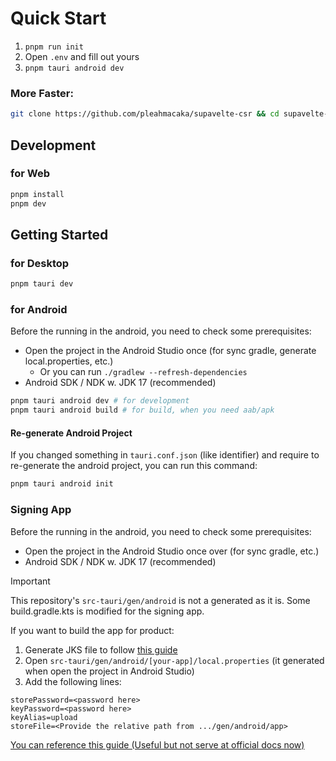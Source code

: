 # Quick Start

1. `pnpm run init`
2. Open `.env` and fill out yours
3. `pnpm tauri android dev`

### More Faster:

```bash
git clone https://github.com/pleahmacaka/supavelte-csr && cd supavelte-csr && pnpm run init && pnpm tauri android dev
```

## Development

### for Web

```bash
pnpm install
pnpm dev
```

## Getting Started

### for Desktop

```bash
pnpm tauri dev
```

### for Android

Before the running in the android, you need to check some prerequisites:

- Open the project in the Android Studio once (for sync gradle, generate local.properties, etc.)
    - Or you can run `./gradlew --refresh-dependencies`
- Android SDK / NDK w. JDK 17 (recommended)

```bash
pnpm tauri android dev # for development
pnpm tauri android build # for build, when you need aab/apk
```

#### Re-generate Android Project

If you changed something in `tauri.conf.json` (like identifier) and require to re-generate the android project, you can
run this command:

```bash
pnpm tauri android init
```

### Signing App

Before the running in the android, you need to check some prerequisites:

- Open the project in the Android Studio once over (for sync gradle, etc.)
- Android SDK / NDK w. JDK 17 (recommended)

> [!IMPORTANT]  
> This repository's `src-tauri/gen/android` is not a generated as it is.
> Some build.gradle.kts is modified for the signing app.

If you want to build the app for product:

1. Generate JKS file to follow [this guide](https://developer.android.com/studio/publish/app-signing#sign-apk)
2. Open `src-tauri/gen/android/[your-app]/local.properties` (it generated when open the project in Android Studio)
3. Add the following lines:

```properties
storePassword=<password here>
keyPassword=<password here>
keyAlias=upload
storeFile=<Provide the relative path from .../gen/android/app>
```

[You can reference this guide (Useful but not serve at official docs now)](https://github.com/tauri-apps/tauri-docs/blob/8cdc0505ffb9e78be768a0216bd91980306206a5/docs/guides/distribution/sign-android.md)
